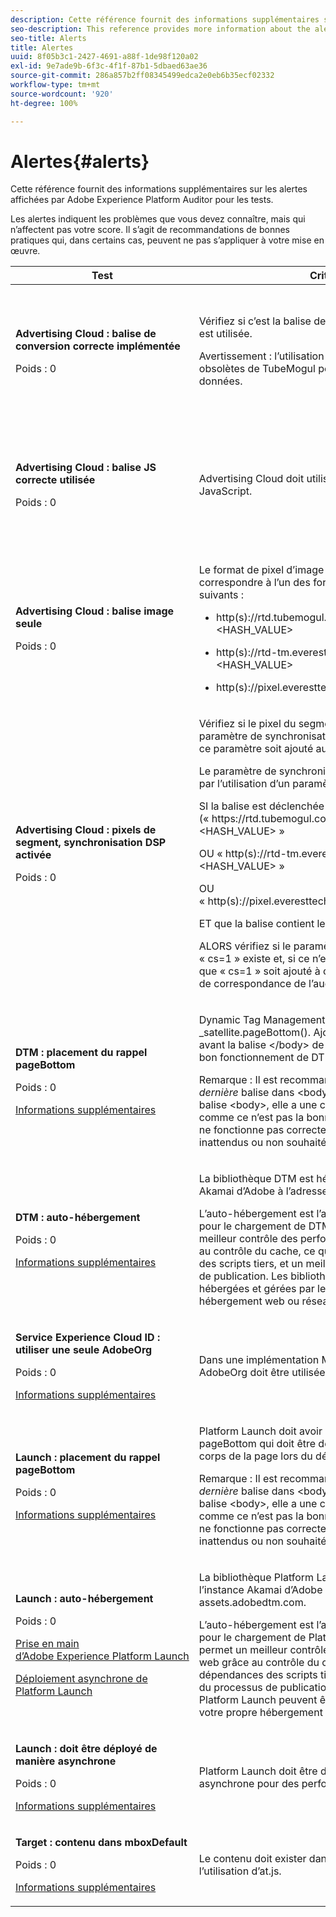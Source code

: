 ```yaml
---
description: Cette référence fournit des informations supplémentaires sur les alertes affichées par Adobe Experience Platform Auditor pour les tests.
seo-description: This reference provides more information about the alerts Adobe Experience Platform Auditor displays for tests.
seo-title: Alerts
title: Alertes
uuid: 8f05b3c1-2427-4691-a88f-1de98f120a02
exl-id: 9e7ade9b-6f3c-4f1f-87b1-5dbaed63ae36
source-git-commit: 286a857b2ff08345499edca2e0eb6b35ecf02332
workflow-type: tm+mt
source-wordcount: '920'
ht-degree: 100%

---
```


# Alertes{#alerts}

Cette référence fournit des informations supplémentaires sur les alertes affichées par Adobe Experience Platform Auditor pour les tests.

Les alertes indiquent les problèmes que vous devez connaître, mais qui n’affectent pas votre score. Il s’agit de recommandations de bonnes pratiques qui, dans certains cas, peuvent ne pas s’appliquer à votre mise en œuvre.

<table id="table_031432C9BB804A6F90E7FF572739E169"> 
 <thead> 
  <tr> 
   <th colname="col1" class="entry"> Test </th> 
   <th colname="col2" class="entry"> Critères </th> 
   <th colname="col3" class="entry"> Recommandation </th> 
  </tr>
 </thead>
 <tbody> 
  <tr> 
   <td colname="col1"> 
    <!--
      1.0.1 
    --> <p><b>Advertising Cloud : balise de conversion correcte implémentée</b> </p> <p>Poids : 0 </p> </td> 
   <td colname="col2"> <p>Vérifiez si c’est la balise de conversion appropriée qui est utilisée. </p> <p> <p>Avertissement : l’utilisation des balises de conversion obsolètes de TubeMogul peut entraîner une perte de données. </p> </p> </td> 
   <td colname="col3"> <p>Mettez à niveau vos pixels de conversion vers les nouvelles balises de conversion image seule Advertising Cloud. </p> <p>Cela peut être réalisé facilement avec l’extension Advertising Cloud pour Adobe Experience Platform Launch. </p> </td> 
  </tr> 
  <tr> 
   <td colname="col1"> 
    <!--
      1.0.1 
    --> <p><b>Advertising Cloud : balise JS correcte utilisée</b> </p> <p>Poids : 0 </p> </td> 
   <td colname="col2"> <p>Advertising Cloud doit utiliser les dernières balises JavaScript. </p> </td> 
   <td colname="col3"> <p>Mettez à niveau votre JavaScript Advertising Cloud vers la dernière version. L’utilisation de versions JavaScript obsolètes peut entraîner la perte de fonctionnalités. </p> <p>Pour ce faire, utilisez l’extension Advertising Cloud pour Platform Launch. </p> </td> 
  </tr> 
  <tr> 
   <td colname="col1"> 
    <!--
      1.0.1 
    --> <p><b>Advertising Cloud : balise image seule</b> </p> <p>Poids : 0 </p> </td> 
   <td colname="col2"> <p>Le format de pixel d’image Advertising Cloud doit correspondre à l’un des formats recommandés suivants : </p> <p> 
     <ul id="ul_D85BE9C8A8654DE890E1A814E3573D86"> 
      <li id="li_E2AEDD76AC7044E8AD6AE8375858D198"> <p><span class="codeph">http(s)://rtd.tubemogul.com/upi/?sid=&lt;HASH_VALUE&gt;</span> </p> </li> 
      <li id="li_1EEFA03516BF445294B5EC5DED891758"> <p><span class="codeph">http(s)://rtd-tm.everesttech.net/upi/?sid=&lt;HASH_VALUE&gt;</span> </p> </li> 
      <li id="li_F72206B142214217BDD34356D2F3D8AD"> <p><span class="codeph">http(s)://pixel.everesttech.net/px2/&lt;NUMERIC_ID&gt;?</span> </p> </li> 
     </ul> </p> </td> 
   <td colname="col3"> <p>Mettez à niveau vos pixels Advertising Cloud vers les nouvelles balises image seule Advertising Cloud, afin de complètement tirer parti de la fonctionnalité d’Advertising Cloud. </p> <p>Cela peut être réalisé facilement avec l’extension Advertising Cloud pour Platform Launch. </p> </td> 
  </tr> 
  <tr> 
   <td colname="col1"> 
    <!--
      1.0.1 
    --> <p><b>Advertising Cloud : pixels de segment, synchronisation DSP activée</b> </p> <p>Poids : 0 </p> </td> 
   <td colname="col2"> <p>Vérifiez si le pixel du segment TubeMogul contient un paramètre de synchronisation DSP, et demandez que ce paramètre soit ajouté au pixel. </p> <p>Le paramètre de synchronisation DSP est déterminé par l’utilisation d’un paramètre de chaîne de requête. </p> <p>SI la balise est déclenchée sur<span class="codeph"> (« https://rtd.tubemogul.com/upi/?sid=&lt;HASH_VALUE&gt; »</span> </p> <p> OU <span class="codeph"> « http(s)://rtd-tm.everesttech.net/upi/?sid=&lt;HASH_VALUE&gt; »</span> </p> <p> OU <span class="codeph"> « http(s)://pixel.everesttech.net/px2/&lt;NUMERIC_ID&gt;? »</span> </p> <p>ET que la balise contient le paramètre d’URL <span class="codeph"> « sid= »)</span> </p> <p>ALORS vérifiez si le paramètre d’URL <span class="codeph"> « cs=0 »</span> ou<span class="codeph"> « cs=1 »</span> existe et, si ce n’est pas le cas, veillez à ce que <span class="codeph">« cs=1 »</span> soit ajouté à ces pixels afin que les taux de correspondance de l’audience puissent s’améliorer. </p> </td> 
   <td colname="col3"> <p> Ajoutez le paramètre d’URL <span class="codeph"> « cs=1 »</span> à vos pixels Advertising Cloud afin que la synchronisation DSP puisse se produire, ce qui augmente les taux de correspondance d’audience. </p> <p>Cela peut être réalisé très facilement avec l’extension Advertising Cloud pour Platform Launch. </p> </td> 
  </tr> 
  <tr> 
   <td colname="col1"> 
    <!--
      CAce6db25bc8c443409f0fcc5ac9d622c3 
    --> <p><b>DTM : placement du rappel pageBottom</b> </p> <p>Poids : 0 </p> <p><a href="https://docs.adobe.com/content/help/fr-FR/dtm/using/client-side/t-add-header-fooder-code.html" format="html" scope="external"> Informations supplémentaires</a> </p> 
    <!--
      TEa9df69942f404055a64262889c8b21d3 
    --> </td> 
   <td colname="col2"> <p>Dynamic Tag Management requiert la fonction <span class="codeph">_satellite.pageBottom()</span>. Ajoutez le script intégré juste avant la balise <span class="codeph">&lt;/body&gt;</span> de fermeture afin d’assurer le bon fonctionnement de DTM. </p> <p> <p>Remarque : Il est recommandé que la balise soit la <i>dernière</i> balise dans <span class="codeph"> &lt;body&gt;</span>. Si elle se trouve dans la balise <span class="codeph"> &lt;body&gt;</span>, elle a une chance de fonctionner ; mais comme ce n’est pas la bonne pratique, il se peut qu’elle ne fonctionne pas correctement, ou avec des résultats inattendus ou non souhaités. </p> </p> </td> 
   <td colname="col3"> <p>Ajoutez le script intégré juste avant la balise <span class="codeph">&lt;/body&gt;</span> de fermeture afin d’assurer le bon fonctionnement de DTM. </p> </td> 
  </tr> 
  <tr> 
   <td colname="col1"> 
    <!--
      1.0.1 
    --> <p><b>DTM : auto-hébergement</b> </p> <p>Poids : 0 </p> <p><a href="https://docs.adobe.com/content/help/fr-FR/dtm/using/client-side/client-side-information.html" format="html" scope="external"> Informations supplémentaires</a> </p> </td> 
   <td colname="col2"> <p> La bibliothèque DTM est hébergée sur l’instance Akamai d’Adobe à l’adresse <span class="filepath">assets.adobedtm.com</span>. </p> <p> L’auto-hébergement est l’approche recommandée pour le chargement de DTM, car cela permet un meilleur contrôle des performances du site web grâce au contrôle du cache, ce qui réduit les dépendances à des scripts tiers, et un meilleur contrôle du processus de publication. Les bibliothèques DTM peuvent être hébergées et gérées par le biais de votre propre hébergement web ou réseau de diffusion de contenu. </p> </td> 
   <td colname="col3"> <p>L’auto-hébergement est l’approche recommandée pour le chargement de DTM sur une page. Bien que l’hébergement de DTM par le biais du réseau de diffusion de contenu Akamai fonctionne dans la plupart des cas, l’auto-hébergement améliore les performances des pages. </p> </td> 
  </tr> 
  <tr> 
   <td colname="col1"> 
    <!--
      1.0.1 
    --> <p><b> Service Experience Cloud ID : utiliser une seule AdobeOrg</b> </p> <p>Poids : 0 </p> <p><a href="https://docs.adobe.com/content/help/fr-FR/id-service/using/intro/id-request.html" format="html" scope="external"> Informations supplémentaires</a> </p> </td> 
   <td colname="col2"> <p>Dans une implémentation MCID normale, une seule AdobeOrg doit être utilisée. </p> </td> 
   <td colname="col3"> <p>Vérifiez que plusieurs identifiants AdobeOrg existent pour cette implémentation. </p> </td> 
  </tr> 
  <tr> 
   <td colname="col1"> 
    <!--
      1.0.5 
    --> <p><b>Launch : placement du rappel pageBottom</b> </p> <p>Poids : 0 </p> <p><a href="https://docs.adobe.com/content/help/fr-FR/launch/using/intro/get-started/quick-start.html" format="https" scope="external"> Informations supplémentaires</a> </p> 
    <!--
      TE48c499b022f545c5bccc6f8bde169685 
    --> </td> 
   <td colname="col2"> <p>Platform Launch doit avoir une fonction de rappel <span class="codeph">pageBottom</span> qui doit être définie en dernier dans le corps de la page lors du déploiement synchrone. </p> <p> <p>Remarque : Il est recommandé que la balise soit la <i>dernière</i> balise dans <span class="codeph"> &lt;body&gt;</span>. Si elle se trouve dans la balise <span class="codeph"> &lt;body&gt;</span>, elle a une chance de fonctionner ; mais comme ce n’est pas la bonne pratique, il se peut qu’elle ne fonctionne pas correctement, ou avec des résultats inattendus ou non souhaités. </p> </p> </td> 
   <td colname="col3"> <p>Platform Launch requiert la fonction <span class="codeph"> _satellite.pageBottom()</span> pour les déploiements synchrones. Ajoutez le script intégré juste avant la balise <span class="codeph">&lt;/body&gt;</span> de fermeture afin d’assurer le bon fonctionnement de Platform Launch. </p> </td> 
  </tr> 
  <tr> 
   <td colname="col1"> 
    <!--
      1.0.1 
    --> <p><b>Launch : auto-hébergement</b> </p> <p>Poids : 0 </p> <p><a href="https://docs.adobe.com/content/help/fr-FR/launch/using/intro/get-started/quick-start.html" format="https" scope="external"> Prise en main d’Adobe Experience Platform Launch</a> </p> <p><a href="https://docs.adobe.com/content/help/fr-FR/launch/using/reference/client-side-info/asynchronous-deployment.html" format="https" scope="external"> Déploiement asynchrone de Platform Launch</a> </p> </td> 
   <td colname="col2"> <p>La bibliothèque Platform Launch est hébergée sur l’instance Akamai d’Adobe à l’adresse <span class="filepath">assets.adobedtm.com</span>. </p> <p>L’auto-hébergement est l’approche recommandée pour le chargement de Platform Launch, car elle permet un meilleur contrôle des performances du site web grâce au contrôle du cache, la réduction des dépendances des scripts tiers et un meilleur contrôle du processus de publication. Les bibliothèques Platform Launch peuvent être hébergées et gérées via votre propre hébergement web ou CDN. </p> </td> 
   <td colname="col3"> <p>Bien que l’hébergement de Platform Launch par le biais du réseau de diffusion de contenu Akamai fonctionne dans la plupart des cas, il est recommandé de mettre en œuvre l’auto-hébergement comme première étape pour améliorer les performances des pages. </p> </td> 
  </tr> 
  <tr> 
   <td colname="col1"> 
    <!--
      1.0.1 
    --> <p><b>Launch : doit être déployé de manière asynchrone</b> </p> <p>Poids : 0 </p> <p><a href="https://docs.adobe.com/content/help/fr-FR/launch/using/intro/get-started/quick-start.html" format="https" scope="external"> Informations supplémentaires</a> </p> </td> 
   <td colname="col2"> <p>Platform Launch doit être déployé de manière asynchrone pour des performances optimales. </p> </td> 
   <td colname="col3"> <p>Incluez le paramètre « async » dans le script intégré pour garantir un fonctionnement asynchrone correct de Platform Launch. </p> </td> 
  </tr> 
  <tr> 
   <td colname="col1"> 
    <!--
      1.0.1 
    --> <p><b> Target : contenu dans mboxDefault</b> </p> <p>Poids : 0 </p> <p><a href="https://docs.adobe.com/content/help/fr-FR/target/using/implement-target/implementing-target.html" format="html" scope="external"> Informations supplémentaires</a> </p> </td> 
   <td colname="col2"> <p> Le contenu doit exister dans mboxDefault lors de l’utilisation d’at.js. </p> </td> 
   <td colname="col3"> <p>Vérifiez que le contenu est disponible. </p> </td> 
  </tr> 
 </tbody> 
</table>
